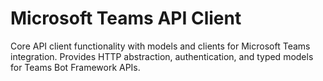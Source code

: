 # Microsoft Teams API Client

Core API client functionality with models and clients for Microsoft Teams integration.
Provides HTTP abstraction, authentication, and typed models for Teams Bot Framework APIs.